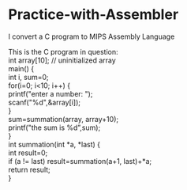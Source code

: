 # Practice-with-Assembler
I convert a C program to MIPS Assembly Language

This is the C program in question: <br />
int array[10]; // uninitialized array<br />
main() {<br />
 int i, sum=0;<br />
 for(i=0; i<10; i++) {<br />
 printf("enter a number: ");<br />
 scanf("%d",&array[i]);<br />
 }<br />
 sum=summation(array, array+10);<br />
 printf("the sum is %d”,sum);<br />
}<br />
int summation(int *a, *last) {<br />
 int result=0;<br />
 if (a != last) result=summation(a+1, last)+*a;<br />
 return result;<br />
}<br />

